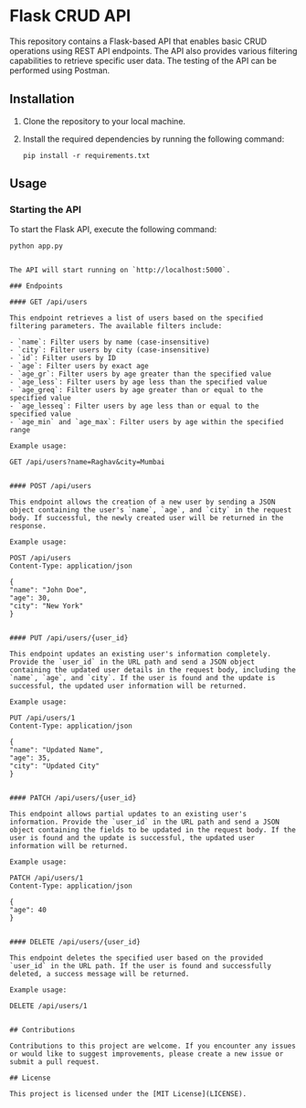 # Flask CRUD API

This repository contains a Flask-based API that enables basic CRUD operations using REST API endpoints. The API also provides various filtering capabilities to retrieve specific user data. The testing of the API can be performed using Postman.

## Installation

1. Clone the repository to your local machine.
2. Install the required dependencies by running the following command:


   ```shell
   pip install -r requirements.txt

## Usage

### Starting the API

To start the Flask API, execute the following command:


   ```shell
   python app.py


The API will start running on `http://localhost:5000`.

### Endpoints

#### GET /api/users

This endpoint retrieves a list of users based on the specified filtering parameters. The available filters include:

- `name`: Filter users by name (case-insensitive)
- `city`: Filter users by city (case-insensitive)
- `id`: Filter users by ID
- `age`: Filter users by exact age
- `age_gr`: Filter users by age greater than the specified value
- `age_less`: Filter users by age less than the specified value
- `age_greq`: Filter users by age greater than or equal to the specified value
- `age_lesseq`: Filter users by age less than or equal to the specified value
- `age_min` and `age_max`: Filter users by age within the specified range

Example usage:

GET /api/users?name=Raghav&city=Mumbai


#### POST /api/users

This endpoint allows the creation of a new user by sending a JSON object containing the user's `name`, `age`, and `city` in the request body. If successful, the newly created user will be returned in the response.

Example usage:

POST /api/users
Content-Type: application/json

{
"name": "John Doe",
"age": 30,
"city": "New York"
}


#### PUT /api/users/{user_id}

This endpoint updates an existing user's information completely. Provide the `user_id` in the URL path and send a JSON object containing the updated user details in the request body, including the `name`, `age`, and `city`. If the user is found and the update is successful, the updated user information will be returned.

Example usage:

PUT /api/users/1
Content-Type: application/json

{
"name": "Updated Name",
"age": 35,
"city": "Updated City"
}


#### PATCH /api/users/{user_id}

This endpoint allows partial updates to an existing user's information. Provide the `user_id` in the URL path and send a JSON object containing the fields to be updated in the request body. If the user is found and the update is successful, the updated user information will be returned.

Example usage:

PATCH /api/users/1
Content-Type: application/json

{
"age": 40
}


#### DELETE /api/users/{user_id}

This endpoint deletes the specified user based on the provided `user_id` in the URL path. If the user is found and successfully deleted, a success message will be returned.

Example usage:

DELETE /api/users/1


## Contributions

Contributions to this project are welcome. If you encounter any issues or would like to suggest improvements, please create a new issue or submit a pull request.

## License

This project is licensed under the [MIT License](LICENSE).
